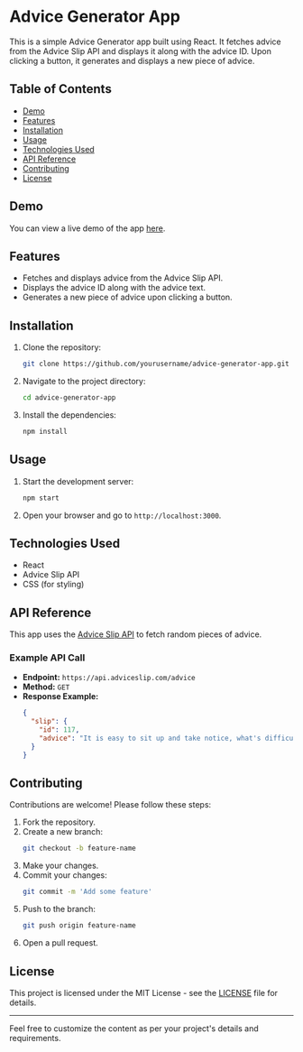 # Advice Generator App

This is a simple Advice Generator app built using React. It fetches advice from the Advice Slip API and displays it along with the advice ID. Upon clicking a button, it generates and displays a new piece of advice.

## Table of Contents

- [Demo](#demo)
- [Features](#features)
- [Installation](#installation)
- [Usage](#usage)
- [Technologies Used](#technologies-used)
- [API Reference](#api-reference)
- [Contributing](#contributing)
- [License](#license)

## Demo

You can view a live demo of the app [here](https://main--phenomenal-nasturtium-c81379.netlify.app/).

## Features

- Fetches and displays advice from the Advice Slip API.
- Displays the advice ID along with the advice text.
- Generates a new piece of advice upon clicking a button.

## Installation

1. Clone the repository:
   ```sh
   git clone https://github.com/yourusername/advice-generator-app.git
   ```
2. Navigate to the project directory:
   ```sh
   cd advice-generator-app
   ```
3. Install the dependencies:
   ```sh
   npm install
   ```

## Usage

1. Start the development server:
   ```sh
   npm start
   ```
2. Open your browser and go to `http://localhost:3000`.

## Technologies Used

- React
- Advice Slip API
- CSS (for styling)

## API Reference

This app uses the [Advice Slip API](https://api.adviceslip.com/) to fetch random pieces of advice.

### Example API Call

- **Endpoint:** `https://api.adviceslip.com/advice`
- **Method:** `GET`
- **Response Example:**
  ```json
  {
    "slip": {
      "id": 117,
      "advice": "It is easy to sit up and take notice, what's difficult is getting up and taking action."
    }
  }
  ```

## Contributing

Contributions are welcome! Please follow these steps:

1. Fork the repository.
2. Create a new branch:
   ```sh
   git checkout -b feature-name
   ```
3. Make your changes.
4. Commit your changes:
   ```sh
   git commit -m 'Add some feature'
   ```
5. Push to the branch:
   ```sh
   git push origin feature-name
   ```
6. Open a pull request.

## License

This project is licensed under the MIT License - see the [LICENSE](LICENSE) file for details.

---

Feel free to customize the content as per your project's details and requirements.
